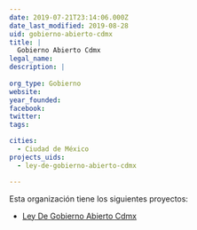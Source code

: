 ```yaml
---
date: 2019-07-21T23:14:06.000Z
date_last_modified: 2019-08-28
uid: gobierno-abierto-cdmx
title: |
  Gobierno Abierto Cdmx
legal_name: 
description: |
  
org_type: Gobierno
website: 
year_founded: 
facebook: 
twitter: 
tags:

cities: 
  - Ciudad de México
projects_uids:
  - ley-de-gobierno-abierto-cdmx

---
```


Esta organización tiene los siguientes proyectos:

- [Ley De Gobierno Abierto Cdmx](/proyectos/ley-de-gobierno-abierto-cdmx)
